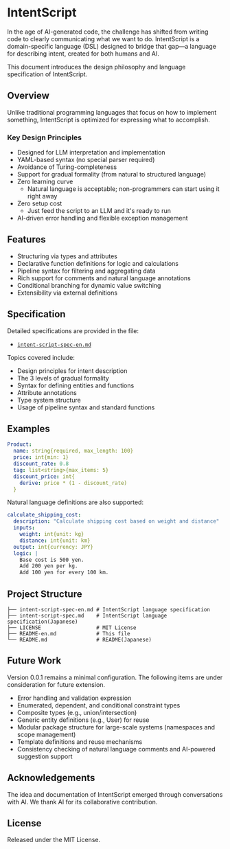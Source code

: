 # IntentScript

In the age of AI-generated code, the challenge has shifted from writing code to clearly communicating what we want to do.
IntentScript is a domain-specific language (DSL) designed to bridge that gap—a language for describing intent, created for both humans and AI.

This document introduces the design philosophy and language specification of IntentScript.

## Overview

Unlike traditional programming languages that focus on how to implement something, IntentScript is optimized for expressing what to accomplish.

### Key Design Principles

* Designed for LLM interpretation and implementation
* YAML-based syntax (no special parser required)
* Avoidance of Turing-completeness
* Support for gradual formality (from natural to structured language)
* Zero learning curve
  * Natural language is acceptable; non-programmers can start using it right away
* Zero setup cost
  * Just feed the script to an LLM and it's ready to run
* AI-driven error handling and flexible exception management

## Features

* Structuring via types and attributes
* Declarative function definitions for logic and calculations
* Pipeline syntax for filtering and aggregating data
* Rich support for comments and natural language annotations
* Conditional branching for dynamic value switching
* Extensibility via external definitions

## Specification

Detailed specifications are provided in the file:

* [`intent-script-spec-en.md`](intent-script-spec-en.md)

Topics covered include:

* Design principles for intent description
* The 3 levels of gradual formality
* Syntax for defining entities and functions
* Attribute annotations
* Type system structure
* Usage of pipeline syntax and standard functions

## Examples

```yaml
Product:
  name: string{required, max_length: 100}
  price: int{min: 1}
  discount_rate: 0.8
  tag: list<string>{max_items: 5}
  discount_price: int{
    derive: price * (1 - discount_rate)
  }
```

Natural language definitions are also supported:

```yaml
calculate_shipping_cost:
  description: "Calculate shipping cost based on weight and distance"
  inputs:
    weight: int{unit: kg}
    distance: int{unit: km}
  output: int{currency: JPY}
  logic: |
    Base cost is 500 yen.
    Add 200 yen per kg.
    Add 100 yen for every 100 km.
```

## Project Structure

```
├── intent-script-spec-en.md # IntentScript language specification
├── intent-script-spec.md    # IntentScript language specification(Japanese)
├── LICENSE                  # MIT License
├── README-en.md             # This file
└── README.md                # README(Japanese)
```

## Future Work

Version 0.0.1 remains a minimal configuration.
The following items are under consideration for future extension.

* Error handling and validation expression
* Enumerated, dependent, and conditional constraint types
* Composite types (e.g., union/intersection)
* Generic entity definitions (e.g., User<T>) for reuse
* Modular package structure for large-scale systems (namespaces and scope management)
* Template definitions and reuse mechanisms
* Consistency checking of natural language comments and AI-powered suggestion support

## Acknowledgements

The idea and documentation of IntentScript emerged through conversations with AI.
We thank AI for its collaborative contribution.

## License

Released under the MIT License.
